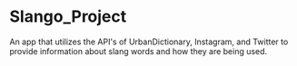 # Slango_Project

An app that utilizes the API's of UrbanDictionary, Instagram, and Twitter to provide information about slang words and how they are being used.
